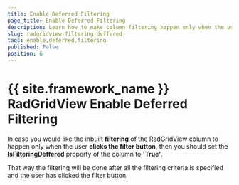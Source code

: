 ```yaml
---
title: Enable Deferred Filtering
page_title: Enable Deferred Filtering
description: Learn how to make column filtering happen only when the user clicks the filter button within RadGridView - Telerik's {{ site.framework_name }} DataGrid.
slug: radgridview-filtering-deffered
tags: enable,deferred,filtering
published: False
position: 6
---
```


# {{ site.framework_name }} RadGridView Enable Deferred Filtering

In case you would like the inbuilt __filtering__ of the RadGridView column to happen only when the user __clicks the filter button__, then you should set the __IsFilteringDeffered__ property of the column to __'True'__.

That way the filtering will be done after all the filtering criteria is specified and the user has clicked the filter button.
